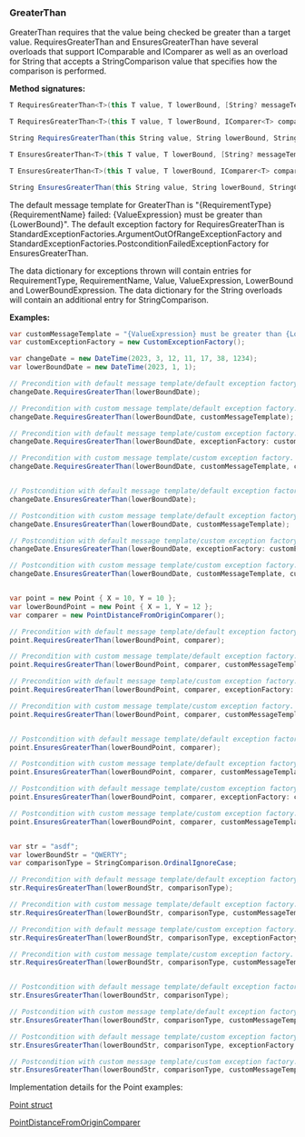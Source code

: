 ### GreaterThan

GreaterThan requires that the value being checked be greater than a target value. 
RequiresGreaterThan and EnsuresGreaterThan have several overloads that support 
IComparable<T> and IComparer<T> as well as an overload for String that accepts a 
StringComparison value that specifies how the comparison is performed.

**Method signatures:**
```C#
T RequiresGreaterThan<T>(this T value, T lowerBound, [String? messageTemplate = null], [IExceptionFactory? exceptionFactory = null], [String? valueExpression = null], [String? targetExpression = null]) where T : IComparable<T>

T RequiresGreaterThan<T>(this T value, T lowerBound, IComparer<T> comparer, [String? messageTemplate = null], [IExceptionFactory? exceptionFactory = null], [String? valueExpression = null], [String? targetExpression = null])

String RequiresGreaterThan(this String value, String lowerBound, StringComparison comparisonType, [String? messageTemplate = null], [IExceptionFactory? exceptionFactory = null], [String? valueExpression = null], [String? targetExpression = null])

T EnsuresGreaterThan<T>(this T value, T lowerBound, [String? messageTemplate = null], [IExceptionFactory? exceptionFactory = null], [String? valueExpression = null], [String? targetExpression = null]) where T : IComparable<T>

T EnsuresGreaterThan<T>(this T value, T lowerBound, IComparer<T> comparer, [String? messageTemplate = null], [IExceptionFactory? exceptionFactory = null], [String? valueExpression = null], [String? targetExpression = null])

String EnsuresGreaterThan(this String value, String lowerBound, StringComparison comparisonType, [String? messageTemplate = null], [IExceptionFactory? exceptionFactory = null], [String? valueExpression = null], [String? targetExpression = null])
```

The default message template for GreaterThan is "{RequirementType} {RequirementName} failed: {ValueExpression} must be greater than {LowerBound}".
The default exception factory for RequiresGreaterThan is StandardExceptionFactories.ArgumentOutOfRangeExceptionFactory
and StandardExceptionFactories.PostconditionFailedExceptionFactory for 
EnsuresGreaterThan.

The data dictionary for exceptions thrown will contain entries for RequirementType,
RequirementName, Value, ValueExpression, LowerBound and LowerBoundExpression. The 
data dictionary for the String overloads will contain an additional entry for 
StringComparison.

**Examples:**
```C#
var customMessageTemplate = "{ValueExpression} must be greater than {LowerBound}";
var customExceptionFactory = new CustomExceptionFactory();

var changeDate = new DateTime(2023, 3, 12, 11, 17, 38, 1234);
var lowerBoundDate = new DateTime(2023, 1, 1);

// Precondition with default message template/default exception factory.
changeDate.RequiresGreaterThan(lowerBoundDate);

// Precondition with custom message template/default exception factory.
changeDate.RequiresGreaterThan(lowerBoundDate, customMessageTemplate);

// Precondition with default message template/custom exception factory.
changeDate.RequiresGreaterThan(lowerBoundDate, exceptionFactory: customExceptionFactory);

// Precondition with custom message template/custom exception factory.
changeDate.RequiresGreaterThan(lowerBoundDate, customMessageTemplate, customExceptionFactory);


// Postcondition with default message template/default exception factory.
changeDate.EnsuresGreaterThan(lowerBoundDate);

// Postcondition with custom message template/default exception factory.
changeDate.EnsuresGreaterThan(lowerBoundDate, customMessageTemplate);

// Postcondition with default message template/custom exception factory.
changeDate.EnsuresGreaterThan(lowerBoundDate, exceptionFactory: customExceptionFactory);

// Postcondition with custom message template/custom exception factory.
changeDate.EnsuresGreaterThan(lowerBoundDate, customMessageTemplate, customExceptionFactory);


var point = new Point { X = 10, Y = 10 };
var lowerBoundPoint = new Point { X = 1, Y = 12 };
var comparer = new PointDistanceFromOriginComparer();

// Precondition with default message template/default exception factory.
point.RequiresGreaterThan(lowerBoundPoint, comparer);

// Precondition with custom message template/default exception factory.
point.RequiresGreaterThan(lowerBoundPoint, comparer, customMessageTemplate);

// Precondition with default message template/custom exception factory.
point.RequiresGreaterThan(lowerBoundPoint, comparer, exceptionFactory: customExceptionFactory);

// Precondition with custom message template/custom exception factory.
point.RequiresGreaterThan(lowerBoundPoint, comparer, customMessageTemplate, customExceptionFactory);


// Postcondition with default message template/default exception factory.
point.EnsuresGreaterThan(lowerBoundPoint, comparer);

// Postcondition with custom message template/default exception factory.
point.EnsuresGreaterThan(lowerBoundPoint, comparer, customMessageTemplate);

// Postcondition with default message template/custom exception factory.
point.EnsuresGreaterThan(lowerBoundPoint, comparer, exceptionFactory: customExceptionFactory);

// Postcondition with custom message template/custom exception factory.
point.EnsuresGreaterThan(lowerBoundPoint, comparer, customMessageTemplate, customExceptionFactory);


var str = "asdf";
var lowerBoundStr = "QWERTY";
var comparisonType = StringComparison.OrdinalIgnoreCase;

// Precondition with default message template/default exception factory.
str.RequiresGreaterThan(lowerBoundStr, comparisonType);

// Precondition with custom message template/default exception factory.
str.RequiresGreaterThan(lowerBoundStr, comparisonType, customMessageTemplate);

// Precondition with default message template/custom exception factory.
str.RequiresGreaterThan(lowerBoundStr, comparisonType, exceptionFactory: customExceptionFactory);

// Precondition with custom message template/custom exception factory.
str.RequiresGreaterThan(lowerBoundStr, comparisonType, customMessageTemplate, customExceptionFactory);


// Postcondition with default message template/default exception factory.
str.EnsuresGreaterThan(lowerBoundStr, comparisonType);

// Postcondition with custom message template/default exception factory.
str.EnsuresGreaterThan(lowerBoundStr, comparisonType, customMessageTemplate);

// Postcondition with default message template/custom exception factory.
str.EnsuresGreaterThan(lowerBoundStr, comparisonType, exceptionFactory: customExceptionFactory);

// Postcondition with custom message template/custom exception factory.
str.EnsuresGreaterThan(lowerBoundStr, comparisonType, customMessageTemplate, customExceptionFactory);
```

Implementation details for the Point examples:

[Point struct](/DbC.Net.TestAndExampleResources/Point.cs)

[PointDistanceFromOriginComparer](/DbC.Net.TestAndExampleResources/PointDistanceFromOriginComparer.cs)
